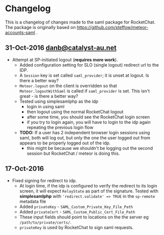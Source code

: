 # Changelog

This is a changelog of changes made to the saml package for RocketChat.
The package is originally based on https://github.com/steffow/meteor-accounts-saml .

## 31-Oct-2016 danb@catalyst-au.net

* Attempt at SP-initiated logout (**requires more work**).
  * Added configuration setting for SLO (single logout) redirect url
    to the IDP.
  * A `Session` key is set called `saml_provider`; it is unset at
    logout.  Is there a better way?
  * `Meteor.logout` on the client is overridden so that
    `Meteor.logoutWithSaml` is called if `saml_provider` is set.  This
    isn't great - is there a better way?
  * Tested using simplesamlphp as the idp
    * login in using saml
    * then logout using the normal RocketChat logout
    * after some time, you should see the RocketChat login screen
    * if you try to login again, you will have to login to the idp again
      repeating the previous login flow
  * **TODO:** If a user has 2 independent browser login sessions using
    saml, both will log out, but only the one the user logged out from
    appears to be properly logged out of the idp.
    * this might be because we shouldn't be logging out the second session
      but RocketChat / meteor is doing this.

## 17-Oct-2016

* Fixed signing for redirect to idp.
  * At login time, if the idp is configured to verify the redirect to its login screen, it will
    expect `RelayState` as part of the signature.
    Tested with **simplesamlphp** with `'redirect.validate' => TRUE` in the `sp-remote` metadata file
  * Added `privateKey` - `SAML_Custom_Private_Key_File_Path`
  * Added `privateCert` - `SAML_Custom_Public_Cert_File_Path`
  * These input fields should point to locations on the the server eg `/path/to/private/certs/`.
  * `privateKey` is used by RocketChat to sign saml requests.
